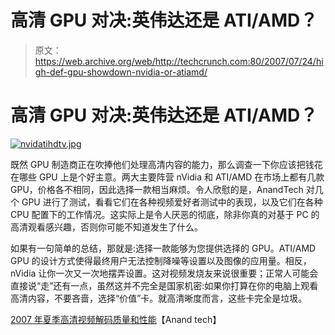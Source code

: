 # 高清 GPU 对决:英伟达还是 ATI/AMD？

> 原文：<https://web.archive.org/web/http://techcrunch.com:80/2007/07/24/high-def-gpu-showdown-nvidia-or-atiamd/>

# 高清 GPU 对决:英伟达还是 ATI/AMD？

[![nvidatihdtv.jpg](img/ba5480c41ea894ed346389340275c98b.png)](https://web.archive.org/web/20130628143444/http://old.crunchgear.com/wp-content/uploads/nvidatihdtv.jpg "nvidatihdtv.jpg")

既然 GPU 制造商正在吹捧他们处理高清内容的能力，那么调查一下你应该把钱花在哪些 GPU 上是个好主意。两大主要阵营 nVidia 和 ATI/AMD 在市场上都有几款 GPU，价格各不相同，因此选择一款相当麻烦。令人欣慰的是，AnandTech 对几个 GPU 进行了测试，看看它们在各种视频爱好者测试中的表现，以及它们在各种 CPU 配置下的工作情况。这实际上是令人厌恶的彻底，除非你真的对基于 PC 的高清观看感兴趣，否则你可能不知道发生了什么。

如果有一句简单的总结，那就是:选择一款能够为您提供选择的 GPU。ATI/AMD GPU 的设计方式使得最终用户无法控制降噪等设置以及图像的应用量。相反，nVidia 让你一次又一次地摆弄设置。这对视频发烧友来说很重要；正常人可能会直接说“走”还有一点，虽然这并不完全是国家机密:如果你打算在你的电脑上观看高清内容，不要吝啬，选择“价值”卡。就高清晰度而言，这些卡完全是垃圾。

[2007 年夏季高清视频解码质量和性能](https://web.archive.org/web/20130628143444/http://www.anandtech.com/video/showdoc.aspx?i=3047&p=1)【Anand tech】